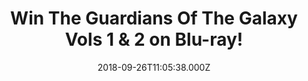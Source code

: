 ---
campaign-uuid: "c-de6c2c3c-bcf7-4ede-b21a-e2bbf314d972"
type: "Competition"
category: "Entertainment"
date: "2018-09-26T11:05:38.000Z"
end-date: "2018-10-26T23:59:00.000Z"
disable-form: false
is_promoted: false
has_entry_page: true
title: "Win The Guardians Of The Galaxy Vols 1 & 2 on Blu-ray!"
competition-description: "<p>From Marvel, the studio that launched the epic franchises\
  \ of Marvel’s Iron Man, Marvel’s Thor, Marvel’s Captain America and Marvel’s Avengers\
  \ Assemble, comes an unlikely new team: the Guardians of the Galaxy. We have managed\
  \ to get our hands on the The Guardians Of The Galaxy Vols 1 & 2 on Blu-ray to one\
  \ of our lucky readers!</p>\n<p>Want it? Click below for a chance to win!</p>\n"
hero-header: "Win The Guardians Of The Galaxy Vols 1 & 2 on Blu-ray!"
terms-confirmation: "N/A"
banner-img: "https://assets.expresslyapp.com/asset-53334947-632d-4608-8d61-113400a1ec5b.jpg"
logo-left-href: "aaa.nme.com"
logo-left-image: "https://assets.expresslyapp.com/asset-b23e89e9-c295-41a7-9438-2e9da8629ed3.jpg"
logo-left-title: "NME AAA"
bg-image-hero: "https://assets.expresslyapp.com/asset-bcbade59-e51d-4409-a398-bd05857d5b02.jpg"
bg-image-first: "https://assets.expresslyapp.com/asset-2530e0f1-9a42-41df-98f3-766b19d15821.jpg"
section1-content: "<p>The Marvel Cinematic Universe expands into the cosmos when brash\
  \ space adventurer Peter Quill steals a coveted orb and becomes the object of a\
  \ relentless bounty hunt. To evade his enemies, Quill forges an uneasy truce with\
  \ Rocket, a gun-toting raccoon; Groot, a tree-like humanoid; the deadly assassin\
  \ Gamora; and the revenge-driven Drax. But when Quill discovers the true power of\
  \ the orb, he must rally his ragtag band for a desperate battle that will decide\
  \ the fate of the galaxy.</p> \n<p>This Blu-ray has it all! featuring amazing new\
  \ characters and exclusive bonus extras, this must-own blockbuster will have you\
  \ hooked on a feeling… of pure adrenaline!</p>\n<p>Enter the form below and it could\
  \ be yours!</p>\n"
entry-title: "Win The Guardians Of The Galaxy Vols 1 & 2 on Blu-ray!"
entry-content: "<p>Enter the draw to win The Guardians Of The Galaxy Vols 1 &amp;\
  \ 2 on Blu-ray by completing the form below before 23:59 on 26th of October 2018.</p>\n"
has-winner: true
winner-title: "CONGRATULATIONS to Jacqueline B who won The Guardians Of The Galaxy\
  \ Vols 1 & 2 on Blu-ray!"
winner-banner: "https://assets.expresslyapp.com/asset-54c5b3b2-a559-4f09-ab54-bd4a1f90fb7a.jpg"
prize-description: "The Guardians Of The Galaxy Vols 1 & 2 on Blu-ray!"
special-conditions: "Multiple entries are allowed up to one every day.\r\nThis competition\
  \ is also available on:\r\nhttps://club.expressly.io/competitions/guardians-of-galaxy-vols-1-2"
country-restrictions:
- "GB"
---
